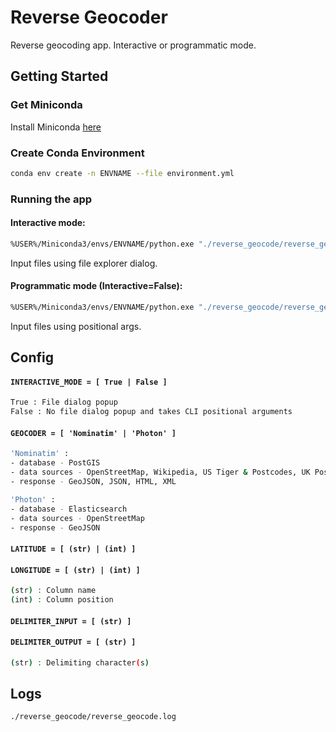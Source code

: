# Reverse Geocoder
Reverse geocoding app. Interactive or programmatic mode.


## Getting Started

### Get Miniconda
Install Miniconda [here](https://docs.conda.io/en/latest/miniconda.html)


### Create Conda Environment

```bash
conda env create -n ENVNAME --file environment.yml
```

### Running the app

#### Interactive mode:
```bash
%USER%/Miniconda3/envs/ENVNAME/python.exe "./reverse_geocode/reverse_geocode.py"
```
Input files using file explorer dialog.

#### Programmatic mode (Interactive=False):
```bash
%USER%/Miniconda3/envs/ENVNAME/python.exe "./reverse_geocode/reverse_geocode.py" arg1 arg2 ...
```
Input files using positional args.

## Config

#### `INTERACTIVE_MODE = [ True | False ]`
```sh
True : File dialog popup
False : No file dialog popup and takes CLI positional arguments
```


#### `GEOCODER = [ 'Nominatim' | 'Photon' ]`
```sh
'Nominatim' :
- database - PostGIS
- data sources - OpenStreetMap, Wikipedia, US Tiger & Postcodes, UK Postcodes
- response - GeoJSON, JSON, HTML, XML

'Photon' : 
- database - Elasticsearch
- data sources - OpenStreetMap
- response - GeoJSON
```

#### `LATITUDE = [ (str) | (int) ]`
#### `LONGITUDE = [ (str) | (int) ]`
```sh
(str) : Column name
(int) : Column position
```

#### `DELIMITER_INPUT = [ (str) ]`
#### `DELIMITER_OUTPUT = [ (str) ]`
```sh
(str) : Delimiting character(s)
```

## Logs
`./reverse_geocode/reverse_geocode.log`
